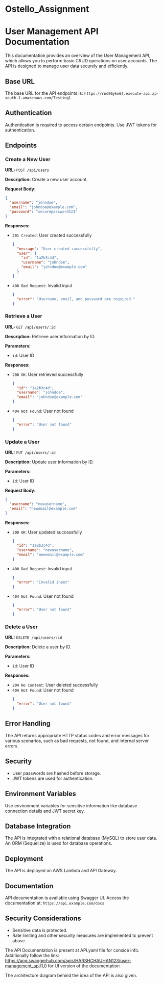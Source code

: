 # Ostello_Assignment

# User Management API Documentation

This documentation provides an overview of the User Management API, which allows you to perform basic CRUD operations on user accounts. The API is designed to manage user data securely and efficiently.

## Base URL

The base URL for the API endpoints is: `https://rnd06ykn6f.execute-api.ap-south-1.amazonaws.com/Testing1`

## Authentication

Authentication is required to access certain endpoints. Use JWT tokens for authentication.

## Endpoints

### Create a New User

**URL:** `POST /api/users`

**Description:** Create a new user account.

**Request Body:**
```json
{
  "username": "johndoe",
  "email": "johndoe@example.com",
  "password": "securepassword123"
}
```

**Responses:**
- `201 Created`: User created successfully
  ```json
  {
    "message": "User created successfully",
    "user": {
      "id": "1a2b3c4d",
      "username": "johndoe",
      "email": "johndoe@example.com"
    }
  }
  ```
- `400 Bad Request`: Invalid input
  ```json
  {
    "error": "Username, email, and password are required."
  }
  ```

### Retrieve a User

**URL:** `GET /api/users/:id`

**Description:** Retrieve user information by ID.

**Parameters:**
- `id`: User ID

**Responses:**
- `200 OK`: User retrieved successfully
  ```json
  {
    "id": "1a2b3c4d",
    "username": "johndoe",
    "email": "johndoe@example.com"
  }
  ```
- `404 Not Found`: User not found
  ```json
  {
    "error": "User not found"
  }
  ```

### Update a User

**URL:** `PUT /api/users/:id`

**Description:** Update user information by ID.

**Parameters:**
- `id`: User ID

**Request Body:**
```json
{
  "username": "newusername",
  "email": "newemail@example.com"
}
```

**Responses:**
- `200 OK`: User updated successfully
  ```json
  {
    "id": "1a2b3c4d",
    "username": "newusername",
    "email": "newemail@example.com"
  }
  ```
- `400 Bad Request`: Invalid input
  ```json
  {
    "error": "Invalid input"
  }
  ```
- `404 Not Found`: User not found
  ```json
  {
    "error": "User not found"
  }
  ```

### Delete a User

**URL:** `DELETE /api/users/:id`

**Description:** Delete a user by ID.

**Parameters:**
- `id`: User ID

**Responses:**
- `204 No Content`: User deleted successfully
- `404 Not Found`: User not found
  ```json
  {
    "error": "User not found"
  }
  ```

## Error Handling

The API returns appropriate HTTP status codes and error messages for various scenarios, such as bad requests, not found, and internal server errors.

## Security

- User passwords are hashed before storage.
- JWT tokens are used for authentication.

## Environment Variables

Use environment variables for sensitive information like database connection details and JWT secret key.

## Database Integration

The API is integrated with a relational database (MySQL) to store user data. An ORM (Sequelize) is used for database operations.

## Deployment

The API is deployed on AWS Lambda and API Gateway.

## Documentation

API documentation is available using Swagger UI. Access the documentation at: `https://api.example.com/docs`

## Security Considerations

- Sensitive data is protected.
- Rate limiting and other security measures are implemented to prevent abuse.



The API Documentation is present at API.yaml file for consice info. Additionally follow the link:
https://app.swaggerhub.com/apis/HARSHCHAUHAN123/user-management_api/1.0 for UI version of the documentation

The architecture diagram behind the idea of the API is also given.
